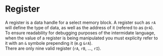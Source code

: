 # Register
A register is a data handle for a select memory block. A register such as ``rA`` will define the type of data, as well as the address of it (refered to as ``@rA``). To ensure readability for debugging purposes of the intermidate language, when the value of a register is being manipulated you must explicity refer to it with an ``&`` symbole prepending it (e.g ``&rA``).  
There are only nine valid register (``rA``, ``rB``, ..., ``rI``).
